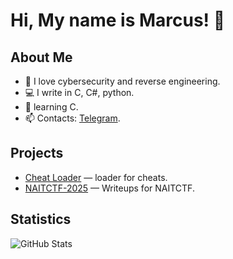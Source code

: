 # Hi, My name is Marcus! 👋

## About Me
- 🚀 I love cybersecurity and reverse engineering.
- 💻 I write in C, C#, python.
- 🌱 learning C.
- 📫 Contacts: [Telegram](https://t.me/M4rcus1337).

## Projects
- [Cheat Loader](https://github.com/MaRcUs1338/Loader) — loader for cheats.
- [NAITCTF-2025](https://github.com/fredr0ck/NAITCTF-2025) — Writeups for NAITCTF.

## Statistics
![GitHub Stats](https://github-readme-stats.vercel.app/api?username=MaRcUs1338&show_icons=true&theme=radical)
